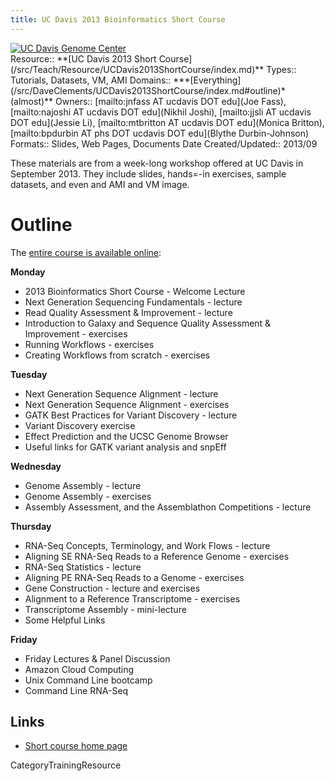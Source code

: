 ```yaml
---
title: UC Davis 2013 Bioinformatics Short Course
---
```

<div class='center'>
<a href='http://training.bioinformatics.ucdavis.edu/docs/2013/09/short-course-2013/'><img src="/src/Images/Logos/UCDavisGenomeCenterLogo.jpg" alt="UC Davis Genome Center" /></a>
</div>





<div class='deploymentbox'>
 Resource:: **[UC Davis 2013 Short Course](/src/Teach/Resource/UCDavis2013ShortCourse/index.md)**
 Types:: Tutorials, Datasets, VM, AMI
 Domains:: ***[Everything](/src/DaveClements/UCDavis2013ShortCourse/index.md#outline)* (almost)**
 Owners:: [mailto:jnfass AT ucdavis DOT edu](Joe Fass), [mailto:najoshi AT ucdavis DOT edu](Nikhil Joshi), [mailto:jjsli AT ucdavis DOT edu](Jessie Li), [mailto:mtbritton AT ucdavis DOT edu](Monica Britton), [mailto:bpdurbin AT phs DOT ucdavis DOT edu](Blythe Durbin-Johnson) 
 Formats:: Slides, Web Pages, Documents  
 Date Created/Updated:: 2013/09 
</div>

These materials are from a week-long workshop offered at UC Davis in September 2013.  They include slides, hands=-in exercises, sample datasets, and even and AMI and VM image.

# Outline

The [entire course is available online](http://training.bioinformatics.ucdavis.edu/docs/2013/09/short-course-2013/):

**Monday**
* 2013 Bioinformatics Short Course - Welcome Lecture
* Next Generation Sequencing Fundamentals - lecture
* Read Quality Assessment & Improvement - lecture
* Introduction to Galaxy and Sequence Quality Assessment & Improvement - exercises
* Running Workflows - exercises
* Creating Workflows from scratch - exercises

**Tuesday**
* Next Generation Sequence Alignment - lecture
* Next Generation Sequence Alignment - exercises
* GATK Best Practices for Variant Discovery - lecture
* Variant Discovery exercise
* Effect Prediction and the UCSC Genome Browser
* Useful links for GATK variant analysis and snpEff

**Wednesday**
* Genome Assembly - lecture
* Genome Assembly - exercises
* Assembly Assessment, and the Assemblathon Competitions - lecture

**Thursday**
* RNA-Seq Concepts, Terminology, and Work Flows - lecture
* Aligning SE RNA-Seq Reads to a Reference Genome - exercises
* RNA-Seq Statistics - lecture
* Aligning PE RNA-Seq Reads to a Genome - exercises
* Gene Construction - lecture and exercises
* Alignment to a Reference Transcriptome - exercises
* Transcriptome Assembly - mini-lecture
* Some Helpful Links

**Friday**
* Friday Lectures & Panel Discussion
* Amazon Cloud Computing
* Unix Command Line bootcamp
* Command Line RNA-Seq

## Links

* [Short course home page](http://training.bioinformatics.ucdavis.edu/docs/2013/09/short-course-2013/)

CategoryTrainingResource
